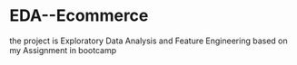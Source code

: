 # EDA--Ecommerce
the project is Exploratory Data Analysis and Feature Engineering based on my Assignment in bootcamp
